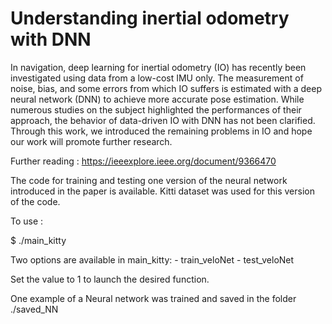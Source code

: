 # Understanding inertial odometry with DNN

In navigation, deep learning for inertial odometry (IO) has recently been investigated using data from a low-cost IMU only. 
The measurement of noise, bias, and some errors from which IO suffers is estimated with a deep neural network (DNN) to achieve more accurate pose estimation.
While numerous studies on the subject highlighted the performances of their approach, the behavior of data-driven IO with DNN has not been clarified.
Through this work, we introduced the remaining problems in IO and hope our work will promote further research.

Further reading : https://ieeexplore.ieee.org/document/9366470 

The code for training and testing one version of the neural network introduced in the paper is available.
Kitti dataset was used for this version of the code.


To use :

$ ./main_kitty

Two options are available in main_kitty:
	- train_veloNet
	- test_veloNet


Set the value to 1 to launch the desired function.

One example of a Neural network was trained and saved in the folder ./saved_NN

